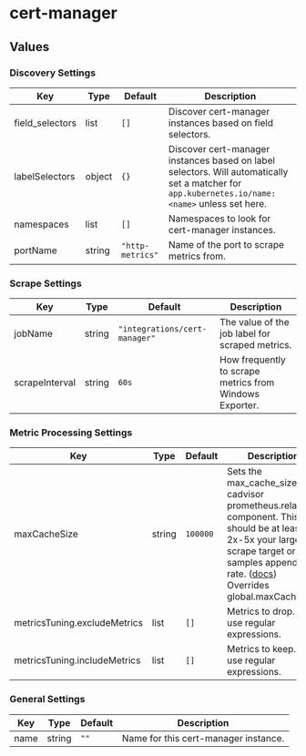 # cert-manager

## Values

### Discovery Settings

| Key | Type | Default | Description |
|-----|------|---------|-------------|
| field_selectors | list | `[]` | Discover cert-manager instances based on field selectors. |
| labelSelectors | object | `{}` | Discover cert-manager instances based on label selectors. Will automatically set a matcher for `app.kubernetes.io/name: <name>` unless set here. |
| namespaces | list | `[]` | Namespaces to look for cert-manager instances. |
| portName | string | `"http-metrics"` | Name of the port to scrape metrics from. |

### Scrape Settings

| Key | Type | Default | Description |
|-----|------|---------|-------------|
| jobName | string | `"integrations/cert-manager"` | The value of the job label for scraped metrics. |
| scrapeInterval | string | `60s` | How frequently to scrape metrics from Windows Exporter. |

### Metric Processing Settings

| Key | Type | Default | Description |
|-----|------|---------|-------------|
| maxCacheSize | string | `100000` | Sets the max_cache_size for cadvisor prometheus.relabel component. This should be at least 2x-5x your largest scrape target or samples appended rate. ([docs](https://grafana.com/docs/alloy/latest/reference/components/prometheus.relabel/#arguments)) Overrides global.maxCacheSize |
| metricsTuning.excludeMetrics | list | `[]` | Metrics to drop. Can use regular expressions. |
| metricsTuning.includeMetrics | list | `[]` | Metrics to keep. Can use regular expressions. |

### General Settings

| Key | Type | Default | Description |
|-----|------|---------|-------------|
| name | string | `""` | Name for this cert-manager instance. |
